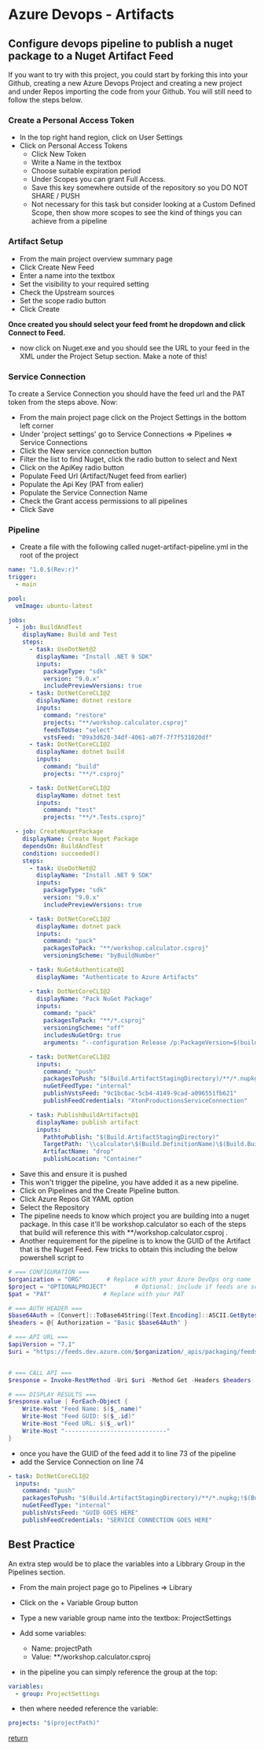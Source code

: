 # Azure Devops - Artifacts

## Configure devops pipeline to publish a nuget package to a Nuget Artifact Feed

If you want to try with this project, you could start by forking this into your Github, creating a new Azure Devops Project and creating a new project and under Repos importing the code from your Github. You will still need to follow the steps below.

### Create a Personal Access Token

- In the top right hand region, click on User Settings
- Click on Personal Access Tokens
  - Click New Token
  - Write a Name in the textbox
  - Choose suitable expiration period
  - Under Scopes you can grant Full Access.
  - Save this key somewhere outside of the repository so you DO NOT SHARE / PUSH
  - Not necessary for this task but consider looking at a Custom Defined Scope, then show more scopes to see the kind of things you can achieve from a pipeline

### Artifact Setup

- From the main project overview summary page
- Click Create New Feed
- Enter a name into the textbox
- Set the visibility to your required setting
- Check the Upstream sources
- Set the scope radio button
- Click Create

**Once created you should select your feed fromt he dropdown and click Connect to Feed.**

- now click on Nuget.exe and you should see the URL to your feed in the XML under the Project Setup section. Make a note of this!

### Service Connection

To create a Service Connection you should have the feed url and the PAT token from the steps above. Now:

- From the main project page click on the Project Settings in the bottom left corner
- Under 'project settings' go to Service Connections => Pipelines => Service Connections
- Click the New service connection button
- Filter the list to find Nuget, click the radio button to select and Next
- Click on the ApiKey radio button
- Populate Feed Url (Artifact/Nuget feed from earlier)
- Populate the Api Key (PAT from ealier)
- Populate the Service Connection Name
- Check the Grant access permissions to all pipelines
- Click Save

### Pipeline

- Create a file with the following called nuget-artifact-pipeline.yml in the root of the project

```yml
name: "1.0.$(Rev:r)"
trigger:
  - main

pool:
  vmImage: ubuntu-latest

jobs:
  - job: BuildAndTest
    displayName: Build and Test
    steps:
      - task: UseDotNet@2
        displayName: "Install .NET 9 SDK"
        inputs:
          packageType: "sdk"
          version: "9.0.x"
          includePreviewVersions: true
      - task: DotNetCoreCLI@2
        displayName: dotnet restore
        inputs:
          command: "restore"
          projects: "**/workshop.calculator.csproj"
          feedsToUse: "select"
          vstsFeed: "09a3d620-34df-4061-a07f-7f7f531020df"
      - task: DotNetCoreCLI@2
        displayName: dotnet build
        inputs:
          command: "build"
          projects: "**/*.csproj"

      - task: DotNetCoreCLI@2
        displayName: dotnet test
        inputs:
          command: "test"
          projects: "**/*.Tests.csproj"

  - job: CreateNugetPackage
    displayName: Create Nuget Package
    dependsOn: BuildAndTest
    condition: succeeded()
    steps:
      - task: UseDotNet@2
        displayName: "Install .NET 9 SDK"
        inputs:
          packageType: "sdk"
          version: "9.0.x"
          includePreviewVersions: true

      - task: DotNetCoreCLI@2
        displayName: dotnet pack
        inputs:
          command: "pack"
          packagesToPack: "**/workshop.calculator.csproj"
          versioningScheme: "byBuildNumber"

      - task: NuGetAuthenticate@1
        displayName: "Authenticate to Azure Artifacts"

      - task: DotNetCoreCLI@2
        displayName: "Pack NuGet Package"
        inputs:
          command: "pack"
          packagesToPack: "**/*.csproj"
          versioningScheme: "off"
          includesNuGetOrg: true
          arguments: "--configuration Release /p:PackageVersion=$(buildVersion)"

      - task: DotNetCoreCLI@2
        inputs:
          command: "push"
          packagesToPush: "$(Build.ArtifactStagingDirectory)/**/*.nupkg;!$(Build.ArtifactStagingDirectory)/**/*.symbols.nupkg"
          nuGetFeedType: "internal"
          publishVstsFeed: "9c1bc6ac-5cb4-4149-9cad-a096551fb621"
          publishFeedCredentials: "XtonProductionsServiceConnection"

      - task: PublishBuildArtifacts@1
        displayName: publish artifact
        inputs:
          PathtoPublish: "$(Build.ArtifactStagingDirectory)"
          TargetPath: '\\calculator\$(Build.DefinitionName)\$(Build.BuildNumber)'
          ArtifactName: "drop"
          publishLocation: "Container"
```

- Save this and ensure it is pushed
- This won't trigger the pipeline, you have added it as a new pipeline.
- Click on Pipelines and the Create Pipeline button.
- Click Azure Repos Git YAML option
- Select the Repository
- The pipeline needs to know which project you are building into a nuget package. In this case it'll be workshop.calculator so each of the steps that build will reference this with \*\*/workshop.calculator.csproj .
- Another requirement for the pipeline is to know the GUID of the Artifact that is the Nuget Feed. Few tricks to obtain this including the below powershell script to

```powershell
# === CONFIGURATION ===
$organization = "ORG"       # Replace with your Azure DevOps org name
$project = "OPTIONALPROJECT"        # Optional: include if feeds are scoped to a project
$pat = "PAT"               # Replace with your PAT

# === AUTH HEADER ===
$base64Auth = [Convert]::ToBase64String([Text.Encoding]::ASCII.GetBytes(":$pat"))
$headers = @{ Authorization = "Basic $base64Auth" }

# === API URL ===
$apiVersion = "7.1"
$uri = "https://feeds.dev.azure.com/$organization/_apis/packaging/feeds?api-version=$apiVersion"


# === CALL API ===
$response = Invoke-RestMethod -Uri $uri -Method Get -Headers $headers

# === DISPLAY RESULTS ===
$response.value | ForEach-Object {
    Write-Host "Feed Name: $($_.name)"
    Write-Host "Feed GUID: $($_.id)"
    Write-Host "Feed URL: $($_.url)"
    Write-Host "-----------------------------"
}

```

- once you have the GUID of the feed add it to line 73 of the pipeline
- add the Service Connection on line 74

```yml
- task: DotNetCoreCLI@2
  inputs:
    command: "push"
    packagesToPush: "$(Build.ArtifactStagingDirectory)/**/*.nupkg;!$(Build.ArtifactStagingDirectory)/**/*.symbols.nupkg"
    nuGetFeedType: "internal"
    publishVstsFeed: "GUID GOES HERE"
    publishFeedCredentials: "SERVICE CONNECTION GOES HERE"
```

## Best Practice

An extra step would be to place the variables into a Libbrary Group in the Pipelines section.

- From the main project page go to Pipelines => Library
- Click on the + Variable Group button
- Type a new variable group name into the textbox: ProjectSettings
- Add some variables:

  - Name: projectPath
  - Value: \*\*/workshop.calculator.csproj

- in the pipeline you can simply reference the group at the top:

```yml
variables:
  - group: ProjectSettings
```

- then where needed reference the variable:

```yml
projects: "$(projectPath)"
```

[return](https://github.com/uerbzr/course-devops)
